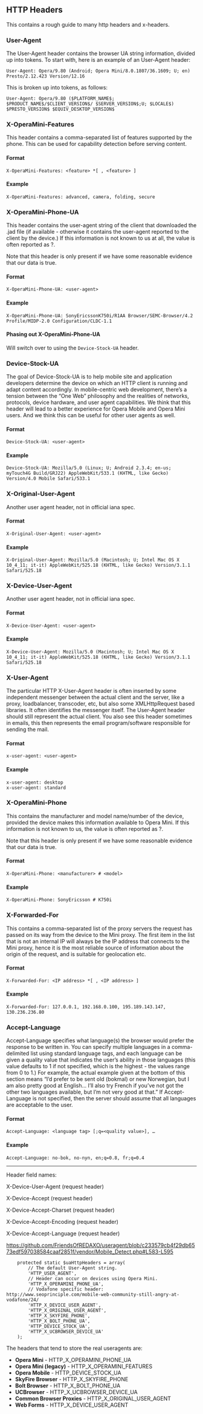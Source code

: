 ## HTTP Headers

This contains a rough guide to many http headers and x-headers.

### User-Agent

The User-Agent header contains the browser UA string information, divided up into tokens. To start with, here is an example of an User-Agent header:

```
User-Agent: Opera/9.80 (Android; Opera Mini/8.0.1807/36.1609; U; en) Presto/2.12.423 Version/12.16
```

This is broken up into tokens, as follows:

```
User-Agent: Opera/9.80 ($PLATFORM_NAME$; $PRODUCT_NAME$/$CLIENT_VERSION$/ $SERVER_VERSION$;U; $LOCALE$) $PRESTO_VERSION$ $EQUIV_DESKTOP_VERSION$
```

### X-OperaMini-Features

This header contains a comma-separated list of features supported by the phone. This can be used for capability detection before serving content.

#### Format

```
X-OperaMini-Features: <feature> *[ , <feature> ]
```

#### Example

```
X-OperaMini-Features: advanced, camera, folding, secure
```

### X-OperaMini-Phone-UA

This header contains the user-agent string of the client that downloaded the .jad file (if available - otherwise it contains the user-agent reported to the client by the device.) If this information is not known to us at all, the value is often reported as ?.

Note that this header is only present if we have some reasonable evidence that our data is true.

#### Format

```
X-OperaMini-Phone-UA: <user-agent>
```

#### Example

```
X-OperaMini-Phone-UA: SonyEricssonK750i/R1AA Browser/SEMC-Browser/4.2 Profile/MIDP-2.0 Configuration/CLDC-1.1
```

#### Phasing out X-OperaMini-Phone-UA

Will switch over to using the `Device-Stock-UA` header.

### Device-Stock-UA

The goal of Device-Stock-UA is to help mobile site and application developers determine the device on which an HTTP client is running and adapt content accordingly. In mobile-centric web development, there’s a tension between the “One Web” philosophy and the realities of networks, protocols, device hardware, and user agent capabilities. We think that this header will lead to a better experience for Opera Mobile and Opera Mini users. And we think this can be useful for other user agents as well.

#### Format

```
Device-Stock-UA: <user-agent>
```

#### Example

```
Device-Stock-UA: Mozilla/5.0 (Linux; U; Android 2.3.4; en-us; myTouch4G Build/GRJ22) AppleWebKit/533.1 (KHTML, like Gecko) Version/4.0 Mobile Safari/533.1
```

### X-Original-User-Agent

Another user agent header, not in official iana spec.

#### Format

```
X-Original-User-Agent: <user-agent>
```

#### Example

```
X-Original-User-Agent: Mozilla/5.0 (Macintosh; U; Intel Mac OS X 10_4_11; it-it) AppleWebKit/525.18 (KHTML, like Gecko) Version/3.1.1 Safari/525.18
```

### X-Device-User-Agent

Another user agent header, not in official iana spec.

#### Format

```
X-Device-User-Agent: <user-agent>
```

#### Example

```
X-Device-User-Agent: Mozilla/5.0 (Macintosh; U; Intel Mac OS X 10_4_11; it-it) AppleWebKit/525.18 (KHTML, like Gecko) Version/3.1.1 Safari/525.18
```

### X-User-Agent

The particular HTTP X-User-Agent header is often inserted by some independent messenger between the actual client and the server, like a proxy, loadbalancer, transcoder, etc, but also some XMLHttpRequest based libraries. It often identifies the messenger itself. The User-Agent header should still represent the actual client. You also see this header sometimes in emails, this then represents the email program/software responsible for sending the mail.

#### Format

```
x-user-agent: <user-agent>
```

#### Example

```
x-user-agent: desktop
x-user-agent: standard
```

### X-OperaMini-Phone

This contains the manufacturer and model name/number of the device, provided the device makes this information available to Opera Mini. If this information is not known to us, the value is often reported as ?.

Note that this header is only present if we have some reasonable evidence that our data is true.

#### Format

```
X-OperaMini-Phone: <manufacturer> # <model>
```

#### Example

```
X-OperaMini-Phone: SonyEricsson # K750i
```

### X-Forwarded-For

This contains a comma-separated list of the proxy servers the request has passed on its way from the device to the Mini proxy. The first item in the list that is not an internal IP will always be the IP address that connects to the Mini proxy, hence it is the most reliable source of information about the origin of the request, and is suitable for geolocation etc.

#### Format

```
X-Forwarded-For: <IP address> *[ , <IP address> ]
```

#### Example

```
X-Forwarded-For: 127.0.0.1, 192.168.0.100, 195.189.143.147, 130.236.236.80
```

### Accept-Language

Accept-Language specifies what language(s) the browser would prefer the response to be written in. You can specify multiple languages in a comma-delimited list using standard language tags, and each language can be given a quality value that indicates the user’s ability in those languages (this value defaults to 1 if not specified, which is the highest - the values range from 0 to 1.) For example, the actual example given at the bottom of this section means “I’d prefer to be sent old (bokmal) or new Norwegian, but I am also pretty good at English… I’ll also try French if you’ve not got the other two languages available, but I’m not very good at that.” If Accept-Language is not specified, then the server should assume that all languages are acceptable to the user.

#### Format

```
Accept-Language: <language tag> [;q=<quality value>], …
```

#### Example

```
Accept-Language: no-bok, no-nyn, en;q=0.8, fr;q=0.4
```

---

Header field names:

X-Device-User-Agent (request header)

X-Device-Accept (request header)

X-Device-Accept-Charset (request header)

X-Device-Accept-Encoding (request header)

X-Device-Accept-Language (request header)

https://github.com/FriendsOfREDAXO/useragent/blob/c233579cb4f29db6573edf597038584caaf2851f/vendor/Mobile_Detect.php#L583-L595

```
    protected static $uaHttpHeaders = array(
        // The default User-Agent string.
        'HTTP_USER_AGENT',
        // Header can occur on devices using Opera Mini.
        'HTTP_X_OPERAMINI_PHONE_UA',
        // Vodafone specific header: http://www.seoprinciple.com/mobile-web-community-still-angry-at-vodafone/24/
        'HTTP_X_DEVICE_USER_AGENT',
        'HTTP_X_ORIGINAL_USER_AGENT',
        'HTTP_X_SKYFIRE_PHONE',
        'HTTP_X_BOLT_PHONE_UA',
        'HTTP_DEVICE_STOCK_UA',
        'HTTP_X_UCBROWSER_DEVICE_UA'
    );
```

The headers that tend to store the real useragents are:

- **Opera Mini** - HTTP_X_OPERAMINI_PHONE_UA
- **Opera Mini (legacy)** - HTTP_X_OPERAMINI_FEATURES
- **Opera Mobile** - HTTP_DEVICE_STOCK_UA
- **SkyFire Browser** - HTTP_X_SKYFIRE_PHONE
- **Bolt Browser** - HTTP_X_BOLT_PHONE_UA
- **UCBrowser** - HTTP_X_UCBROWSER_DEVICE_UA
- **Common Browser Proxies** - HTTP_X_ORIGINAL_USER_AGENT
- **Web Forms** - HTTP_X_DEVICE_USER_AGENT
